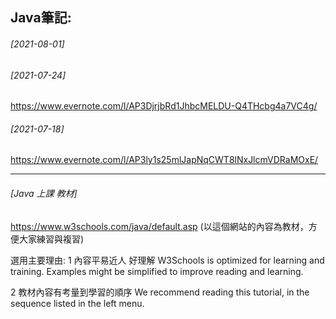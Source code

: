
## Java筆記: 

###### [2021-08-01]

###### [2021-07-24]
<https://www.evernote.com/l/AP3DjrjbRd1JhbcMELDU-Q4THcbg4a7VC4g/>
###### [2021-07-18]
<https://www.evernote.com/l/AP3ly1s25mlJapNqCWT8lNxJlcmVDRaMOxE/>


***

###### [Java 上課 教材]
<https://www.w3schools.com/java/default.asp> (以這個網站的內容為教材，方便大家練習與複習)

選用主要理由: 
1 內容平易近人 好理解
W3Schools is optimized for learning and training. 
Examples might be simplified to improve reading and learning.

2 教材內容有考量到學習的順序
We recommend reading this tutorial, in the sequence listed in the left menu.
